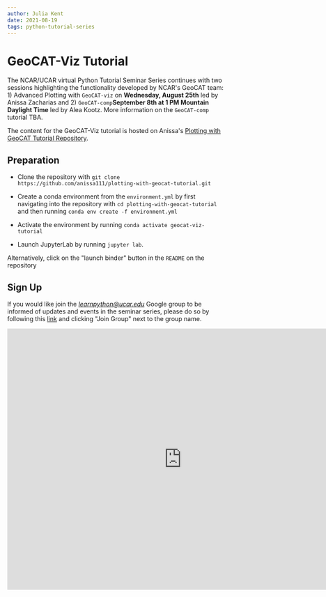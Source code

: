 ```yaml
---
author: Julia Kent
date: 2021-08-19
tags: python-tutorial-series
---
```


# GeoCAT-Viz Tutorial

The NCAR/UCAR virtual Python Tutorial Seminar Series continues with two sessions highlighting the functionality developed by NCAR's GeoCAT team: 1) Advanced Plotting with `GeoCAT-viz` on **Wednesday, August 25th** led by Anissa Zacharias and 2) `GeoCAT-comp`**September 8th at 1 PM Mountain Daylight Time** led by Alea Kootz. More information on the `GeoCAT-comp` tutorial TBA.

The content for the GeoCAT-Viz tutorial is hosted on Anissa's [Plotting with GeoCAT Tutorial Repository](https://github.com/anissa111/plotting-with-geocat-tutorial).

## Preparation

- Clone the repository with `git clone https://github.com/anissa111/plotting-with-geocat-tutorial.git`

- Create a conda environment from the `environment.yml` by first navigating into the repository with `cd plotting-with-geocat-tutorial` and then running `conda env create -f environment.yml`

- Activate the environment by running `conda activate geocat-viz-tutorial`

- Launch JupyterLab by running `jupyter lab`.

Alternatively, click on the "launch binder" button in the `README` on the repository

## Sign Up

If you would like join the *learnpython@ucar.edu* Google group to be informed of updates and events in the seminar series, please do so by following this [link](https://groups.google.com/a/ucar.edu/g/learnpython/about) and clicking "Join Group" next to the group name.

<iframe src="https://calendar.google.com/calendar/embed?src=c_krmtmqm6kb5u7ke6t5on9l0rus%40group.calendar.google.com" style="border: 0" width="800" height="600" frameborder="0" scrolling="no"></iframe>

